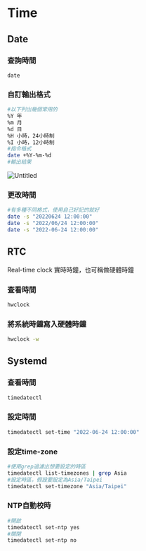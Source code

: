 # Time

## Date

### 查詢時間

```
date
```

### 自訂輸出格式

```bash
#以下列出幾個常用的
%Y 年 
%m 月
%d 日
%H 小時，24小時制
%I 小時，12小時制
#指令格式
date +%Y-%m-%d
#輸出結果
```

![Untitled](Time%20ae636f0341e84859aa136bc35c1f847e/Untitled.png)

### 更改時間

```bash
#有多種不同格式，使用自己好記的就好
date -s "20220624 12:00:00"
date -s "2022/06/24 12:00:00"
date -s "2022-06-24 12:00:00"
```

## RTC

Real-time clock 實時時鐘，也可稱做硬體時鐘

### 查看時間

```bash
hwclock
```

### 將系統時鐘寫入硬體時鐘

```bash
hwclock -w 
```

## Systemd

### 查看時間

```bash
timedatectl
```

### 設定時間

```bash
timedatectl set-time "2022-06-24 12:00:00"
```

### 設定time-zone

```bash
#使用grep過濾出想要設定的時區
timedatectl list-timezones | grep Asia
#設定時區，假設要設定為Asia/Taipei
timedatectl set-timezone "Asia/Taipei"
```

### NTP自動校時

```bash
#開啟
timedatectl set-ntp yes
#關閉
timedatectl set-ntp no
```